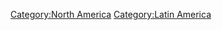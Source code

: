 [Category:North America](Category:North_America "wikilink")
[Category:Latin America](Category:Latin_America "wikilink")